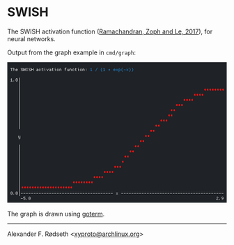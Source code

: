 # SWISH

The SWISH activation function ([Ramachandran, Zoph and Le, 2017](https://arxiv.org/abs/1710.05941)), for neural networks.

Output from the graph example in `cmd/graph`:

![](img/swish.png)

The graph is drawn using [goterm](https://github.com/buger/goterm).

---

Alexander F. Rødseth &lt;xyproto@archlinux.org&gt;
